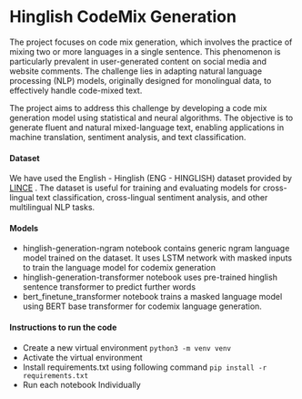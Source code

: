 # Hinglish CodeMix Generation

The project focuses on code mix generation, which involves the practice of mixing two or more languages in a single sentence. This phenomenon is particularly prevalent in user-generated content on social media and website comments. The challenge lies in adapting natural language processing (NLP) models, originally designed for monolingual data, to effectively handle code-mixed text. 

The project aims to address this challenge by developing a code mix generation model using statistical and neural algorithms. The objective is to generate fluent and natural mixed-language text, enabling applications in machine translation, sentiment analysis, and text classification.


#### Dataset
We have used the English - Hinglish (ENG - HINGLISH) dataset provided by [LINCE](https://ritual.uh.edu/lince/datasets) . The dataset is useful for training and evaluating models for cross-lingual text classification, cross-lingual sentiment analysis, and other multilingual NLP tasks. 


#### Models
- hinglish-generation-ngram notebook contains generic ngram language model trained on the dataset. It uses LSTM network with masked inputs to train the language model for codemix generation
- hinglish-generation-transformer notebook uses pre-trained hinglish sentence transformer to predict further words
- bert_finetune_transformer notebook trains a masked language model using BERT base transformer for codemix language generation.

#### Instructions to run the code
- Create a new virtual environment
`python3 -m venv venv`
- Activate the virtual environment
- Install requirements.txt using following command
`pip install -r requirements.txt`
- Run each notebook Individually